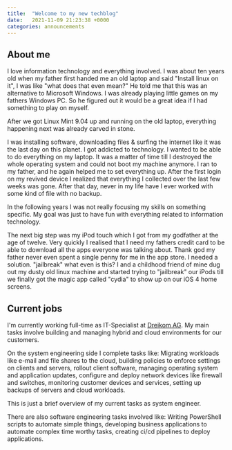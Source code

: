 ```yaml
---
title:  "Welcome to my new techblog"
date:   2021-11-09 21:23:38 +0000
categories: announcements
---
```

## About me

I love information technology and everything involved. I was about ten years old when my father first handed
me an old laptop and said "Install linux on it", I was like "what does that even mean?"
He told me that this was an alternative to Microsoft Windows. I was already playing little games on my fathers 
Windows PC. So he figured out it would be a great idea if I had something to play on myself.

After we got Linux Mint 9.04 up and running on the old laptop, everything happening
next was already carved in stone.

I was installing software, downloading files & surfing the internet like it was the last day on this
planet. I got addicted to technology. I wanted to be able to do everything on my laptop. It was
a matter of time till I destroyed the whole operating system and could not boot my machine anymore.
I ran to my father, and he again helped me to set everything up. After the first login on my revived
device I realized that everything I collected over the last few weeks was gone. After that day, never in my
life have I ever worked with some kind of file with no backup.

In the following years I was not really focusing my skills on something specific. My goal was just
to have fun with everything related to information technology.

The next big step was my iPod touch which I got from my godfather at the age of twelve. Very quickly I
realised that I need my fathers credit card to be able to download all the apps everyone was talking about.
Thank god my father never even spent a single penny for me in the app store. I needed a solution.
"jailbreak" what even is this? I and a childhood friend of mine dug out my dusty old linux machine
and started trying to "jailbreak" our iPods till we finally got the magic app called "cydia" to show up
on our iOS 4 home screens.

## Current jobs

I'm currently working full-time as IT-Specialist at [Dreikom AG](https://dreikom.ch).
My main tasks involve building and managing hybrid and cloud environments for our customers.

On the system engineering side I complete tasks like:
Migrating workloads like e-mail and file shares to the cloud, building policies to enforce settings on clients
and servers, rollout client software, managing operating system and application updates, configure and deploy network 
devices like firewall and switches, monitoring customer devices and services, setting up backups of servers and
cloud workloads.

This is just a brief overview of my current tasks as system engineer.

There are also software engineering tasks involved like: Writing PowerShell scripts to automate simple things,
developing business applications to automate complex time worthy tasks, creating ci/cd pipelines to deploy 
applications.